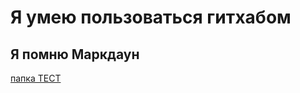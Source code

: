 # Я умею пользоваться гитхабом
## Я помню Маркдаун
[папка ТЕСТ](https://github.com/LizaDerb/lingdata/tree/main/TEST)
